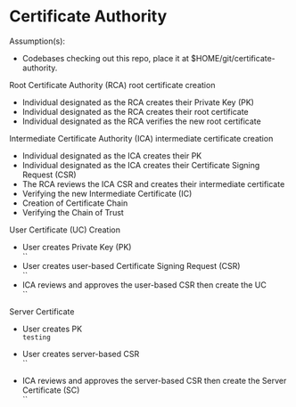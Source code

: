 # Certificate Authority

Assumption(s):
- Codebases checking out this repo, place it at $HOME/git/certificate-authority.  

Root Certificate Authority (RCA) root certificate creation
- Individual designated as the RCA creates their Private Key (PK)
- Individual designated as the RCA creates their root certificate 
- Individual designated as the RCA verifies the new root certificate

Intermediate Certificate Authority (ICA) intermediate certificate creation
- Individual designated as the ICA creates their PK
- Individual designated as the ICA creates their Certificate Signing Request (CSR)
- The RCA reviews the ICA CSR and creates their intermediate certificate 
- Verifying the new Intermediate Certificate (IC)
- Creation of Certificate Chain
- Verifying the Chain of Trust

User Certificate (UC) Creation
- User creates Private Key (PK)  
  ``
- User creates user-based Certificate Signing Request (CSR)  
  ``
- ICA reviews and approves the user-based CSR then create the UC  
  ``

Server Certificate
- User creates PK  
  `testing`

- User creates server-based CSR  
  ``
- ICA reviews and approves the server-based CSR then create the Server Certificate (SC)  
  ``

